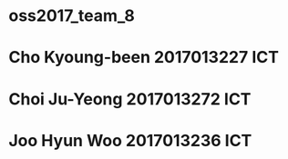 # oss2017_team_8

# Cho Kyoung-been 2017013227 ICT
# Choi Ju-Yeong 2017013272 ICT
# Joo Hyun Woo 2017013236 ICT
